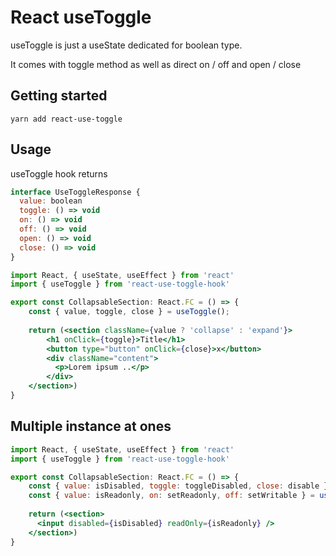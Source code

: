 # React useToggle

useToggle is just a useState dedicated for boolean type. 

It comes with toggle method as well as direct on / off and open / close 

## Getting started

```
yarn add react-use-toggle
```

## Usage
useToggle hook returns
```jsx
interface UseToggleResponse {
  value: boolean
  toggle: () => void
  on: () => void
  off: () => void
  open: () => void
  close: () => void
}
```


```jsx
import React, { useState, useEffect } from 'react'
import { useToggle } from 'react-use-toggle-hook'

export const CollapsableSection: React.FC = () => {
    const { value, toggle, close } = useToggle();
        
    return (<section className={value ? 'collapse' : 'expand'}>
        <h1 onClick={toggle}>Title</h1>
        <button type="button" onClick={close}>x</button>
        <div className="content">
          <p>Lorem ipsum ..</p>
        </div>
    </section>)
}
```

## Multiple instance at ones

```jsx
import React, { useState, useEffect } from 'react'
import { useToggle } from 'react-use-toggle-hook'

export const CollapsableSection: React.FC = () => {
    const { value: isDisabled, toggle: toggleDisabled, close: disable } = useToggle();
    const { value: isReadonly, on: setReadonly, off: setWritable } = useToggle();
        
    return (<section>
      <input disabled={isDisabled} readOnly={isReadonly} />
    </section>)
}
```
